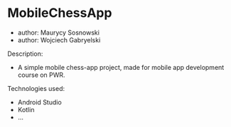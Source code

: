 # MobileChessApp
- author: Maurycy Sosnowski
- author: Wojciech Gabryelski

Description:
- A simple mobile chess-app project,
made for mobile app development course on PWR.

Technologies used:
- Android Studio
- Kotlin
- ...
